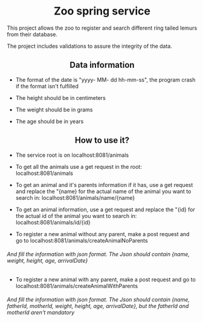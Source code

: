
# <center>Zoo spring service

This project allows the zoo to register and search different ring tailed lemurs from their database.

The project includes validations to assure the integrity of the data.


## <center>Data information

* The format of the date is "yyyy- MM- dd hh-mm-ss", the program crash if the format isn't fulfilled

* The height should be in centimeters

* The weight should be in grams

* The age should be in years


## <center>How to use it?

* The service root is on localhost:8081/animals

* To get all the animals use a get request in the root: localhost:8081/animals

* To get an animal and it's parents information if it has, use a get request and replace the "{name} for the actual name of the animal you want to search in:
  localhost:8081/animals/name/{name}

* To get an animal information, use a get request and replace the "{id} for the actual id of the animal you want to search in:
  localhost:8081/animals/id/{id}

* To register a new animal without any parent, make a post request and go to localhost:8081/animals/createAnimalNoParents

###### And fill the information with json format. The Json should contain {name, weight, height,  age, arrivalDate}

* To register a new animal with any parent, make a post request and go to localhost:8081/animals/createAnimalWithParents

###### And fill the information with json format. The Json should contain {name, fatherId, motherId, weight, height,  age, arrivalDate}, but the fatherId and motherId aren't mandatory 
 
